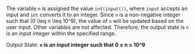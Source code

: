 The variable `n` is assigned the value `int(input())`, where `input` accepts an input and `int` converts it to an integer. Since `n` is a non-negative integer such that \(0 \leq n \leq 10^9\), the value of `n` will be updated based on the user input. Other variables are not affected. Therefore, the output state is `n` is an input integer within the specified range.

Output State: **`n` is an input integer such that 0 ≤ n ≤ 10^9**